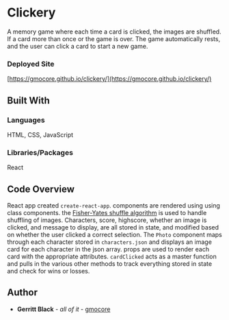 
# Clickery

A memory game where each time a card is clicked, the images are shuffled. If a card more than once or the game is over. The game automatically rests, and the user can click a card to start a new game. 

### Deployed Site
[https://gmocore.github.io/clickery/](https://gmocore.github.io/clickery/)


## Built With

### Languages
HTML, CSS, JavaScript

### Libraries/Packages
React

## Code Overview
React app created `create-react-app`. components are rendered using using class components. the [Fisher-Yates shuffle algorithm](https://en.wikipedia.org/wiki/Fisher%E2%80%93Yates_shuffle) is used to handle shuffling of images. Characters, score, highscore, whether an image is clicked, and message to display, are all stored in state, and modified based on whether the user clicked a correct selection.  The `Photo` component maps through each character stored in `characters.json` and displays an image card for each character in the json array.  props are used to render each card with the appropriate attributes. 
`cardClicked` acts as a master function and pulls in the various other methods to track everything stored in state and check for wins or losses.




## Author

* **Gerritt Black** - *all of it* - [gmocore](https://github.com/gmocore)



